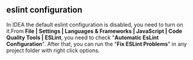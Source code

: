 

## eslint configuration

In IDEA the default eslint configuration is disabled, you need to turn on it.From
**File | Settings | Languages & Frameworks | JavaScript | Code Quality Tools | ESLint**,
you need to check "**Automatic EsLint Configuration**". After that, you can run the "**Fix ESLint Problems**" in any
project folder with right click options.

